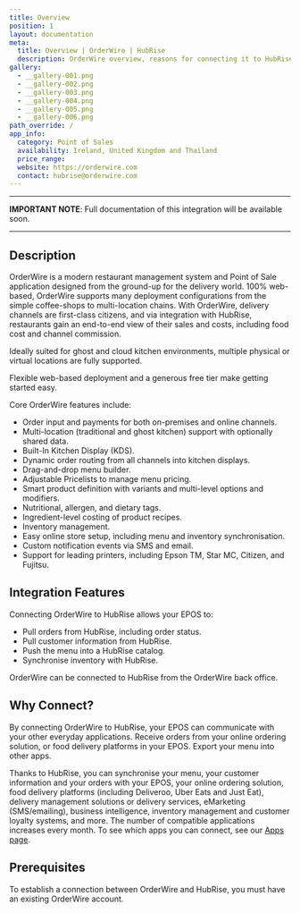 ```yaml
---
title: Overview
position: 1
layout: documentation
meta:
  title: Overview | OrderWire | HubRise
  description: OrderWire overview, reasons for connecting it to HubRise and summary of integrated features. Synchronise data between your OrderWire EPOS and your other apps.
gallery:
  - __gallery-001.png
  - __gallery-002.png
  - __gallery-003.png
  - __gallery-004.png
  - __gallery-005.png
  - __gallery-006.png
path_override: /
app_info:
  category: Point of Sales
  availability: Ireland, United Kingdom and Thailand
  price_range:
  website: https://orderwire.com
  contact: hubrise@orderwire.com
---
```


---

**IMPORTANT NOTE**: Full documentation of this integration will be available soon.

---

## Description

OrderWire is a modern restaurant management system and Point of Sale application designed from the ground-up for the delivery world. 100% web-based, OrderWire supports many deployment configurations from the simple coffee-shops to multi-location chains. With OrderWire, delivery channels are first-class citizens, and via integration with HubRise, restaurants gain an end-to-end view of their sales and costs, including food cost and channel commission.

Ideally suited for ghost and cloud kitchen environments, multiple physical or virtual locations are fully supported.

Flexible web-based deployment and a generous free tier make getting started easy.

Core OrderWire features include:

- Order input and payments for both on-premises and online channels.
- Multi-location (traditional and ghost kitchen) support with optionally shared data.
- Built-In Kitchen Display (KDS).
- Dynamic order routing from all channels into kitchen displays.
- Drag-and-drop menu builder.
- Adjustable Pricelists to manage menu pricing.
- Smart product definition with variants and multi-level options and modifiers.
- Nutritional, allergen, and dietary tags.
- Ingredient-level costing of product recipes.
- Inventory management.
- Easy online store setup, including menu and inventory synchronisation.
- Custom notification events via SMS and email.
- Support for leading printers, including Epson TM, Star MC, Citizen, and Fujitsu.

## Integration Features

Connecting OrderWire to HubRise allows your EPOS to:

- Pull orders from HubRise, including order status.
- Pull customer information from HubRise.
- Push the menu into a HubRise catalog.
- Synchronise inventory with HubRise.

OrderWire can be connected to HubRise from the OrderWire back office.

## Why Connect?

By connecting OrderWire to HubRise, your EPOS can communicate with your other everyday applications. Receive orders from your online ordering solution, or food delivery platforms in your EPOS. Export your menu into other apps.

Thanks to HubRise, you can synchronise your menu, your customer information and your orders with your EPOS, your online ordering solution, food delivery platforms (including Deliveroo, Uber Eats and Just Eat), delivery management solutions or delivery services, eMarketing (SMS/emailing), business intelligence, inventory management and customer loyalty systems, and more. The number of compatible applications increases every month. To see which apps you can connect, see our [Apps page](/apps).

## Prerequisites

To establish a connection between OrderWire and HubRise, you must have an existing OrderWire account.
